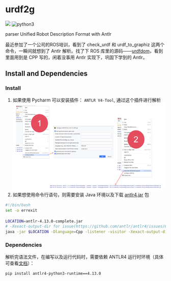 # urdf2g

![](https://img.shields.io/badge/ANTLR4-v4?style=flat-square&label=grammar&link=https%3A%2F%2Fwww.antlr.org%2Findex.html
) ![python3](https://img.shields.io/badge/Python3-v3?style=flat-square&label=langs&color=blue)

parser Unified Robot Description Format with Antlr

最近参加了一个公司的ROS培训，看到了 check_urdf 和 urdf_to_graphiz 这两个命令，一瞬间就想到了 Antlr 解析。找了下 ROS 库里的源码——[urdfdom](https://github.com/ros/urdfdom)，看到里面用到是 CPP 写的，闲着没事用 Antlr 实现下，巩固下学到的 Antlr。

## Install and Dependencies

### Install
1. 如果使用 Pycharm 可以安装插件： `ANTLR V4-Tool`, 通过这个插件进行解析
![](./img/antlr4tool_eg.png)
2. 如果想使用命令行语句，则需要安装 Java 环境以及下载 [antlr4.jar](https://www.antlr.org/download.html) 包
``` bash
#!/bin/bash
set -o errexit

LOCATION=antlr-4.13.0-complete.jar
# -Xexact-output-dir for issue(https://github.com/antlr/antlr4/issues/638 and https://github.com/antlr/antlr4/pull/2065)
java -jar $LOCATION -Dlanguage=Cpp -listener -visitor -Xexact-output-dir -o gen/dot/ resource/dot/DOT.g4
```

### Dependencies
解析完语法文件，在编写以及运行代码时，需要依赖 ANTLR4 运行时环境（具体可查看[文档](https://github.com/antlr/antlr4/blob/master/doc/python-target.md)）：
``` bash
pip install antlr4-python3-runtime==4.13.0
```
